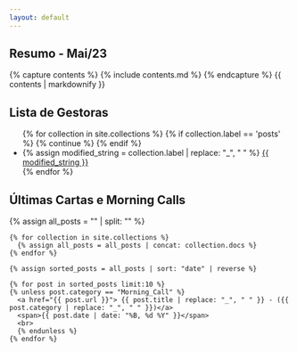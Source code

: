 ```yaml
---
layout: default
---
```


<div class="container">
	<div class="row">
		<div class="col-12 col-lg-7">
      <h2>Resumo - Mai/23</h2>
      {% capture contents %}
        {% include contents.md %}
      {% endcapture %}
      {{ contents | markdownify }}
    </div>
		<div class="col-lg-1"></div>
		<div class="col-12 col-lg-4">
      <h2>Lista de Gestoras</h2>
      <ul class="list-unstyled">
        {% for collection in site.collections %}
          {% if collection.label == 'posts' %}
            {% continue %}
          {% endif %}
          <li>
            {% assign modified_string = collection.label | replace: "_", " " %}
            <a href="{{ site.baseurl }}/{{ collection.label }}/">{{ modified_string }}</a>
          </li>
        {% endfor %}
      </ul>
    </div>
	</div>

  <div class="row card border-0">
    <h2>Últimas Cartas e Morning Calls</h2>
    {% assign all_posts = "" | split: "" %}

    {% for collection in site.collections %}
      {% assign all_posts = all_posts | concat: collection.docs %}
    {% endfor %}

    {% assign sorted_posts = all_posts | sort: "date" | reverse %}

    {% for post in sorted_posts limit:10 %}
    {% unless post.category == "Morning_Call" %}
      <a href="{{ post.url }}"> {{ post.title | replace: "_", " " }} - ({{ post.category | replace: "_", " " }})</a>
      <span>{{ post.date | date: "%B, %d %Y" }}</span>
      <br>
      {% endunless %}
    {% endfor %}
  </div>
</div>


